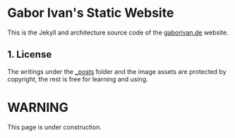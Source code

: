 # Gabor Ivan's Static Website 

This is the Jekyll and architecture source code of the [gaborivan.de](https://gaborivan.de) website. 

## 1. License

The writings under the [_posts](_posts) folder and the image assets are protected by copyright, the rest is free for learning and using.

# WARNING

This page is under construction.